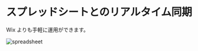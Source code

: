 # スプレッドシートとのリアルタイム同期
Wix よりも手軽に運用ができます。

![spreadsheet](https://c1.staticflickr.com/5/4499/24086420188_c4d736e271_h.jpg)
